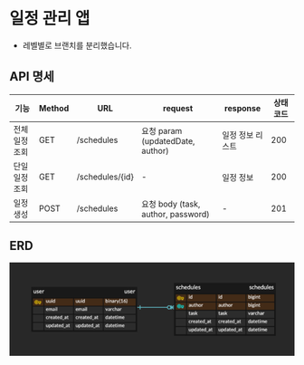 # 일정 관리 앱
- 레벨별로 브랜치를 분리했습니다.
## API 명세
| 기능       | Method | URL             | request                          | response  | 상태 코드 |
|----------|--------|-----------------|----------------------------------|-----------|-------|
| 전체 일정 조회 | GET    | /schedules      | 요청 param (updatedDate, author)   | 일정 정보 리스트 | 200   |
| 단일 일정 조회 | GET    | /schedules/{id} | -                                | 일정 정보     | 200   |
| 일정 생성    | POST   | /schedules      | 요청 body (task, author, password) | -         | 201   |

## ERD
![erd.png](erd.png)